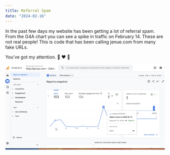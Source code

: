 ```yaml
---
title: Referral Spam
date: "2024-02-16"
---
```


In the past few days my website has been getting a lot of referral spam. From the G4A chart you can see a spike in traffic on February 14. These are not real people! This is code that has been calling jenue.com from many fake URLs.

You’ve got my attention. 🦷 ❤︎ 🥼

<img src="/static/img/ga4chart.jpg" width="900">
